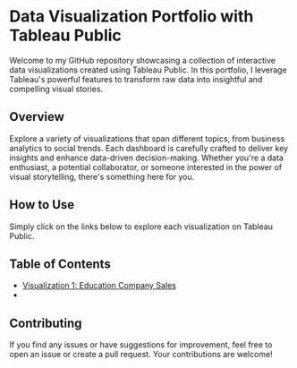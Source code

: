 # Data Visualization Portfolio with Tableau Public

Welcome to my GitHub repository showcasing a collection of interactive data visualizations created using Tableau Public. In this portfolio, I leverage Tableau's powerful features to transform raw data into insightful and compelling visual stories.

## Overview

Explore a variety of visualizations that span different topics, from business analytics to social trends. Each dashboard is carefully crafted to deliver key insights and enhance data-driven decision-making. Whether you're a data enthusiast, a potential collaborator, or someone interested in the power of visual storytelling, there's something here for you.


## How to Use

Simply click on the links below to explore each visualization on Tableau Public.

## Table of Contents

- [Visualization 1: Education Company Sales](https://public.tableau.com/app/profile/hyug.her/viz/EducationCompanyAnalysis/EduCompanySalesDashboard)
- 

## Contributing

If you find any issues or have suggestions for improvement, feel free to open an issue or create a pull request. Your contributions are welcome!
